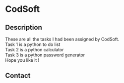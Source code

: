 # CodSoft
## Description
These are all the tasks I had been assigned by CodSoft.
<br>
Task 1 is a python to do list 
<br>
Task 2 is a python calculator
<br>
Task 3 is a python password generator 
<br>
Hope you like it ! 
<br>
## Contact
